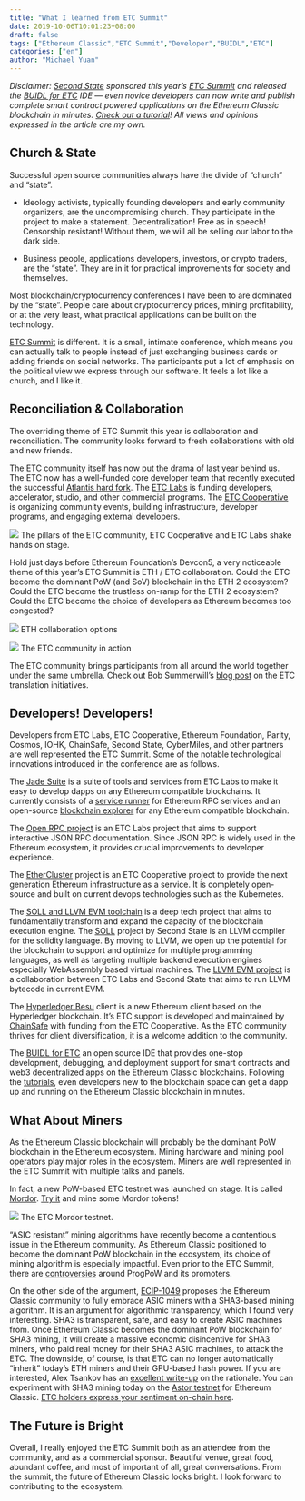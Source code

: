 ```yaml
---
title: "What I learned from ETC Summit"
date: 2019-10-06T10:01:23+08:00
draft: false
tags: ["Ethereum Classic","ETC Summit","Developer","BUIDL","ETC"]
categories: ["en"]
author: "Michael Yuan"
---
```


*Disclaimer: [Second State](https://www.secondstate.io/) sponsored this year’s [ETC Summit](https://etcsummit.com/) and released the [BUIDL for ETC](https://www.secondstate.io/etc/) IDE — even novice developers can now write and publish complete smart contract powered applications on the Ethereum Classic blockchain in minutes. [Check out a tutorial](https://hackernoon.com/easier-and-faster-dapps-on-the-ethereum-classic-blockchain-r9qn34a7)! All views and opinions expressed in the article are my own.*

## Church & State

Successful open source communities always have the divide of “church” and “state”. 

* Ideology activists, typically founding developers and early community organizers, are the uncompromising church. They participate in the project to make a statement. Decentralization! Free as in speech! Censorship resistant! Without them, we will all be selling our labor to the dark side. 

* Business people, applications developers, investors, or crypto traders, are the “state”. They are in it for practical improvements for society and themselves. 

Most blockchain/cryptocurrency conferences I have been to are dominated by the “state”. People care about cryptocurrency prices, mining profitability, or at the very least, what practical applications can be built on the technology. 

[ETC Summit](https://etcsummit.com) is different. It is a small, intimate conference, which means you can actually talk to people instead of just exchanging business cards or adding friends on social networks. The participants put a lot of emphasis on the political view we express through our software. It feels a lot like a church, and I like it. 

## Reconciliation & Collaboration
The overriding theme of ETC Summit this year is collaboration and reconciliation. The community looks forward to fresh collaborations with old and new friends. 

The ETC community itself has now put the drama of last year behind us. The ETC now has a well-funded core developer team that recently executed the successful [Atlantis hard fork](https://www.coindesk.com/ethereum-classic-successfully-forks-improving-interoperability-with-ethereum). The [ETC Labs](https://etclabs.org/) is funding developers, accelerator, studio, and other commercial programs. The [ETC Cooperative](https://etccooperative.org/) is organizing community events, building infrastructure, developer programs, and engaging external developers.

![](/images/20191006-etc-summit-recap-01.png)
The pillars of the ETC community, ETC Cooperative and ETC Labs shake hands on stage. 

Hold just days before Ethereum Foundation’s Devcon5, a very noticeable theme of this year’s ETC Summit is ETH / ETC collaboration. Could the ETC become the dominant PoW (and SoV) blockchain in the ETH 2 ecosystem? Could the ETC become the trustless on-ramp for the ETH 2 ecosystem? Could the ETC become the choice of developers as Ethereum becomes too congested? 

![](/images/20191006-etc-summit-recap-02.png)
ETH collaboration options

![](/images/20191006-etc-summit-recap-03.png)
The ETC community in action

The ETC community brings participants from all around the world together under the same umbrella. Check out Bob Summerwill’s [blog post](https://bobsummerwill.com/2019/10/03/addressing-east-west-disconnect-in-etc/) on the ETC translation initiatives. 

## Developers! Developers!
Developers from ETC Labs, ETC Cooperative, Ethereum Foundation, Parity, Cosmos, IOHK, ChainSafe, Second State, CyberMiles, and other partners are well represented the ETC Summit. Some of the notable technological innovations introduced in the conference are as follows.

The [Jade Suite](https://jade.builders/) is a suite of tools and services from ETC Labs to make it easy to develop dapps on any Ethereum compatible blockchains. It currently consists of a [service runner](https://medium.com/ethereum-classic-labs/jade-service-runner-f63e14c1b81b) for Ethereum RPC services and an open-source [blockchain explorer](https://medium.com/etclabscore/jade-explorer-a-minimal-block-explorer-for-the-ethereum-stack-a0df1aecdc38) for any Ethereum compatible blockchain.  

The [Open RPC project](https://open-rpc.org/) is an ETC Labs project that aims to support interactive JSON RPC documentation. Since JSON RPC is widely used in the Ethereum ecosystem, it provides crucial improvements to developer experience.

The [EtherCluster](https://www.ethercluster.com/) project is an ETC Cooperative project to provide the next generation Ethereum infrastructure as a service. It is completely open-source and built on current devops technologies such as the Kubernetes.

The [SOLL and LLVM EVM toolchain](https://blog.secondstate.io/post/20190901-etc-partners-with-secondstate/) is a deep tech project that aims to fundamentally transform and expand the capacity of the blockchain execution engine. The [SOLL](https://github.com/second-state/soll) project by Second State is an LLVM compiler for the solidity language. By moving to LLVM, we open up the potential for the blockchain to support and optimize for multiple programming languages, as well as targeting multiple backend execution engines especially WebAssembly based virtual machines. The [LLVM EVM project](https://medium.com/etclabscore/the-evm-llvm-is-coming-to-ethereum-classic-what-you-need-to-know-c13962f25571) is a collaboration between ETC Labs and Second State that aims to run LLVM bytecode in current EVM. 

The [Hyperledger Besu](https://www.hyperledger.org/projects/besu) client is a new Ethereum client based on the Hyperledger blockchain. It’s ETC support is developed and maintained by [ChainSafe](https://chainsafe.io/) with funding from the ETC Cooperative. As the ETC community thrives for client diversification, it is a welcome addition to the community. 

The [BUIDL for ETC](https://www.secondstate.io/etc/) an open source IDE that provides one-stop development, debugging, and deployment support for smart contracts and web3 decentralized apps on the Ethereum Classic blockchains. Following the [tutorials](https://docs.secondstate.io/buidl-developer-tool/demo-a-voting-dapp/ethereum-classic), even developers new to the blockchain space can get a dapp up and running on the Ethereum Classic blockchain in minutes.

## What About Miners
As the Ethereum Classic blockchain will probably be the dominant PoW blockchain in the Ethereum ecosystem. Mining hardware and mining pool operators play major roles in the ecosystem. Miners are well represented in the ETC Summit with multiple talks and panels. 

In fact, a new PoW-based ETC testnet was launched on stage. It is called [Mordor](https://www.thecoinrepublic.com/etc-summit-ethereum-classic-launched-mordor-its-new-testnet/). [Try it](https://github.com/eth-classic/mordor) and mine some Mordor tokens!

![](/images/20191006-etc-summit-recap-04.png)
The ETC Mordor testnet.

“ASIC resistant” mining algorithms have recently become a contentious issue in the Ethereum community. As Ethereum Classic positioned to become the dominant PoW blockchain in the ecosystem, its choice of mining algorithm is especially impactful. Even prior to the ETC Summit, there are [controversies](https://bobsummerwill.com/2019/09/17/progpow-author-kristy-leigh-minehan-uninvited-from-etc-summit/) around ProgPoW and its promoters.

On the other side of the argument, [ECIP-1049](https://github.com/ethereumclassic/ECIPs/issues/13) proposes the Ethereum Classic community to fully embrace ASIC miners with a SHA3-based mining algorithm. It is an argument for algorithmic transparency, which I found very interesting. SHA3 is transparent, safe, and easy to create ASIC machines from. Once Ethereum Classic becomes the dominant PoW blockchain for SHA3 mining, it will create a massive economic disincentive for SHA3 miners, who paid real money for their SHA3 ASIC machines, to attack the ETC. The downside, of course, is that ETC can no longer automatically “inherit” today’s ETH miners and their GPU-based hash power. If you are interested, Alex Tsankov has an [excellent write-up](https://medium.com/coinmonks/ecip-1049-why-ethereum-classic-should-adopt-keccak256-for-its-proof-of-work-algorithm-e45aee32d8a9) on the rationale. You can experiment with SHA3 mining today on the [Astor testnet](https://medium.com/@antsankov/the-what-why-and-how-of-astor-testnet-e7366ba2a730) for Ethereum Classic. [ETC holders express your sentiment on-chain here](https://opendapps.secondstate.io/ECIP1049_1570410786520.html).

## The Future is Bright
Overall, I really enjoyed the ETC Summit both as an attendee from the community, and as a commercial sponsor. Beautiful venue, great food, abundant coffee, and most of important of all, great conversations. From the summit, the future of Ethereum Classic looks bright. I look forward to contributing to the ecosystem.

